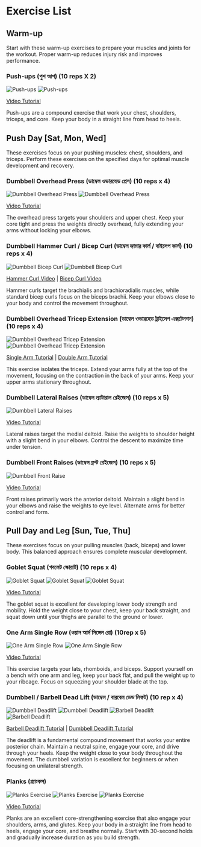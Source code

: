# Exercise List

## Warm-up
Start with these warm-up exercises to prepare your muscles and joints for the workout. Proper warm-up reduces injury risk and improves performance.

### Push-ups (পুশ আপ) (10 reps X 2)
<img src="images/push-up-1.jpg" alt="Push-ups" class="exercise-image">
<img src="images/push-up-2.webp" alt="Push-ups" class="exercise-image">

[Video Tutorial](https://www.youtube.com/watch?v=IODxDxX7oi4)

Push-ups are a compound exercise that work your chest, shoulders, triceps, and core. Keep your body in a straight line from head to heels.

## Push Day [Sat, Mon, Wed]
These exercises focus on your pushing muscles: chest, shoulders, and triceps. Perform these exercises on the specified days for optimal muscle development and recovery.

### Dumbbell Overhead Press (ডাম্বেল ওভারহেড প্রেস) (10 reps x 4)
<img src="images/dumbbell-overhead-press-1.webp" alt="Dumbbell Overhead Press" class="exercise-image">
<img src="images/dumbbell-overhead-press-2.webp" alt="Dumbbell Overhead Press" class="exercise-image">

[Video Tutorial](https://www.youtube.com/watch?v=qEwKCR5JCog)

The overhead press targets your shoulders and upper chest. Keep your core tight and press the weights directly overhead, fully extending your arms without locking your elbows.

### Dumbbell Hammer Curl / Bicep Curl (ডাম্বেল হ্যামার কার্ল / বাইসেপ কার্ল) (10 reps x 4)
<img src="images/dumbbell-bicep-curl-1.jpg" alt="Dumbbell Bicep Curl" class="exercise-image">
<img src="images/dumbbell-bicep-curl-2.jpg" alt="Dumbbell Bicep Curl" class="exercise-image">

[Hammer Curl Video](https://www.youtube.com/watch?v=zC3nLlEvin4) | [Bicep Curl Video](https://www.youtube.com/watch?v=ykJmrZ5v0Oo)

Hammer curls target the brachialis and brachioradialis muscles, while standard bicep curls focus on the biceps brachii. Keep your elbows close to your body and control the movement throughout.

### Dumbbell Overhead Tricep Extension (ডাম্বেল ওভারহেড ট্রাইসেপ এক্সটেনশন) (10 reps x 4)
<img src="images/dumbbell-overhead-tricep-extension-1.webp" alt="Dumbbell Overhead Tricep Extension" class="exercise-image">
<img src="images/dumbbell-overhead-tricep-extension-2.webp" alt="Dumbbell Overhead Tricep Extension" class="exercise-image">

[Single Arm Tutorial](https://www.youtube.com/watch?v=_gsUck-7M74) | [Double Arm Tutorial](https://www.youtube.com/watch?v=YbX7Wd8jQ-Q)

This exercise isolates the triceps. Extend your arms fully at the top of the movement, focusing on the contraction in the back of your arms. Keep your upper arms stationary throughout.

### Dumbbell Lateral Raises (ডাম্বেল ল্যাটারাল রেইজেস) (10 reps x 5)
<img src="images/dumbbell-lateral-raises-1.webp" alt="Dumbbell Lateral Raises" class="exercise-image">

[Video Tutorial](https://www.youtube.com/watch?v=3VcKaXpzqRo)

Lateral raises target the medial deltoid. Raise the weights to shoulder height with a slight bend in your elbows. Control the descent to maximize time under tension.

### Dumbbell Front Raises (ডাম্বেল ফ্রন্ট রেইজেস) (10 reps x 5)
<img src="images/dumbbell-front-raise-1.jpg" alt="Dumbbell Front Raise" class="exercise-image">

[Video Tutorial](https://www.youtube.com/watch?v=sOcYlBI85hc)

Front raises primarily work the anterior deltoid. Maintain a slight bend in your elbows and raise the weights to eye level. Alternate arms for better control and form.

## Pull Day and Leg [Sun, Tue, Thu]
These exercises focus on your pulling muscles (back, biceps) and lower body. This balanced approach ensures complete muscular development.

### Goblet Squat (গবলেট স্কোয়াট) (10 reps x 4)
<img src="images/goblet-squat-1.jpg" alt="Goblet Squat" class="exercise-image">
<img src="images/goblet-squat-2.jpg" alt="Goblet Squat" class="exercise-image">
<img src="images/goblet-squat-3.jpg" alt="Goblet Squat" class="exercise-image">

[Video Tutorial](https://www.youtube.com/watch?v=MxsFDhcyFyE)

The goblet squat is excellent for developing lower body strength and mobility. Hold the weight close to your chest, keep your back straight, and squat down until your thighs are parallel to the ground or lower.

### One Arm Single Row (ওয়ান আর্ম সিঙ্গেল রো) (10rep x 5)
<img src="images/one-arm-single-row-1.webp" alt="One Arm Single Row" class="exercise-image">
<img src="images/one-arm-single-row-4.jpg" alt="One Arm Single Row" class="exercise-image">

[Video Tutorial](https://www.youtube.com/watch?v=pYcpY20QaE8)

This exercise targets your lats, rhomboids, and biceps. Support yourself on a bench with one arm and leg, keep your back flat, and pull the weight up to your ribcage. Focus on squeezing your shoulder blade at the top.

### Dumbbell / Barbell Dead Lift (ডাম্বেল / বারবেল ডেড লিফট) (10 rep x 4)

<img src="images/dead-lift-1.webp" alt="Dumbbell Deadlift" class="exercise-image">    
<img src="images/dead-lift-2.jpg" alt="Dumbbell Deadlift" class="exercise-image">    
<img src="images/dead-lift-3.jpg" alt="Barbell Deadlift" class="exercise-image">    
<img src="images/dead-lift-4.jpg" alt="Barbell Deadlift" class="exercise-image">    

[Barbell Deadlift Tutorial](https://www.youtube.com/watch?v=1ZXobu7JvvE) | [Dumbbell Deadlift Tutorial](https://www.youtube.com/watch?v=hCDzSR6bW10)

The deadlift is a fundamental compound movement that works your entire posterior chain. Maintain a neutral spine, engage your core, and drive through your heels. Keep the weight close to your body throughout the movement. The dumbbell variation is excellent for beginners or when focusing on unilateral strength.

### Planks (প্ল্যাংকস) 
<img src="images/planks-1.jpeg" alt="Planks Exercise" class="exercise-image">
<img src="images/planks-2.jpeg" alt="Planks Exercise" class="exercise-image">
<img src="images/planks-3.jpg" alt="Planks Exercise" class="exercise-image">

[Video Tutorial](https://www.youtube.com/watch?v=ASdvN_XEl_c)

Planks are an excellent core-strengthening exercise that also engage your shoulders, arms, and glutes. Keep your body in a straight line from head to heels, engage your core, and breathe normally. Start with 30-second holds and gradually increase duration as you build strength.
